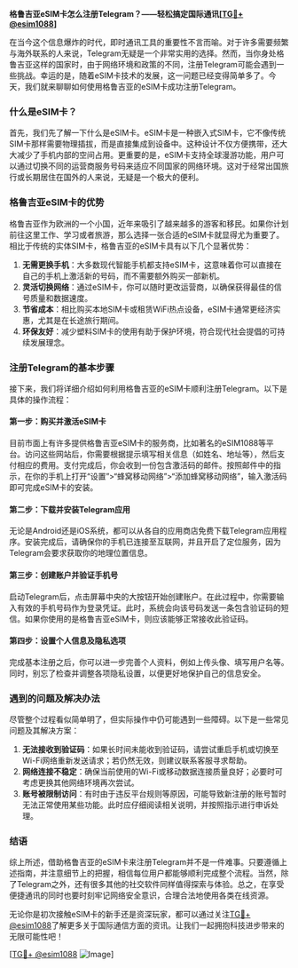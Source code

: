 **格鲁吉亚eSIM卡怎么注册Telegram？——轻松搞定国际通讯[[TG💪+ @esim1088](https://t.me/s/esim1088)]**

在当今这个信息爆炸的时代，即时通讯工具的重要性不言而喻。对于许多需要频繁与海外联系的人来说，Telegram无疑是一个非常实用的选择。然而，当你身处格鲁吉亚这样的国家时，由于网络环境和政策的不同，注册Telegram可能会遇到一些挑战。幸运的是，随着eSIM卡技术的发展，这一问题已经变得简单多了。今天，我们就来聊聊如何使用格鲁吉亚的eSIM卡成功注册Telegram。

### 什么是eSIM卡？

首先，我们先了解一下什么是eSIM卡。eSIM卡是一种嵌入式SIM卡，它不像传统SIM卡那样需要物理插拔，而是直接集成到设备中。这种设计不仅方便携带，还大大减少了手机内部的空间占用。更重要的是，eSIM卡支持全球漫游功能，用户可以通过切换不同的运营商服务号码来适应不同国家的网络环境。这对于经常出国旅行或长期居住在国外的人来说，无疑是一个极大的便利。

### 格鲁吉亚eSIM卡的优势

格鲁吉亚作为欧洲的一个小国，近年来吸引了越来越多的游客和移民。如果你计划前往这里工作、学习或者旅游，那么选择一张合适的eSIM卡就显得尤为重要了。相比于传统的实体SIM卡，格鲁吉亚的eSIM卡具有以下几个显著优势：

1. **无需更换手机**：大多数现代智能手机都支持eSIM卡，这意味着你可以直接在自己的手机上激活新的号码，而不需要额外购买一部新机。
2. **灵活切换网络**：通过eSIM卡，你可以随时更改运营商，以确保获得最佳的信号质量和数据速度。
3. **节省成本**：相比购买本地SIM卡或租赁WiFi热点设备，eSIM卡通常更经济实惠，尤其是在长途旅行期间。
4. **环保友好**：减少塑料SIM卡的使用有助于保护环境，符合现代社会提倡的可持续发展理念。

### 注册Telegram的基本步骤

接下来，我们将详细介绍如何利用格鲁吉亚的eSIM卡顺利注册Telegram。以下是具体的操作流程：

#### 第一步：购买并激活eSIM卡

目前市面上有许多提供格鲁吉亚eSIM卡的服务商，比如著名的eSIM1088等平台。访问这些网站后，你需要根据提示填写相关信息（如姓名、地址等），然后支付相应的费用。支付完成后，你会收到一份包含激活码的邮件。按照邮件中的指示，在你的手机上打开“设置”>“蜂窝移动网络”>“添加蜂窝移动网络”，输入激活码即可完成eSIM卡的安装。

#### 第二步：下载并安装Telegram应用

无论是Android还是iOS系统，都可以从各自的应用商店免费下载Telegram应用程序。安装完成后，请确保你的手机已连接至互联网，并且开启了定位服务，因为Telegram会要求获取你的地理位置信息。

#### 第三步：创建账户并验证手机号

启动Telegram后，点击屏幕中央的大按钮开始创建账户。在此过程中，你需要输入有效的手机号码作为登录凭证。此时，系统会向该号码发送一条包含验证码的短信。如果你使用的是格鲁吉亚eSIM卡，则应该能够正常接收此验证码。

#### 第四步：设置个人信息及隐私选项

完成基本注册之后，你可以进一步完善个人资料，例如上传头像、填写用户名等。同时，别忘了检查并调整各项隐私设置，以便更好地保护自己的信息安全。

### 遇到的问题及解决办法

尽管整个过程看似简单明了，但实际操作中仍可能遇到一些障碍。以下是一些常见问题及其解决方案：

1. **无法接收到验证码**：如果长时间未能收到验证码，请尝试重启手机或切换至Wi-Fi网络重新发送请求；若仍然无效，则建议联系客服寻求帮助。
2. **网络连接不稳定**：确保当前使用的Wi-Fi或移动数据连接质量良好；必要时可考虑更换其他网络环境再次尝试。
3. **账号被限制访问**：有时由于违反平台规则等原因，可能导致新注册的账号暂时无法正常使用某些功能。此时应仔细阅读相关说明，并按照指示进行申诉处理。

### 结语

综上所述，借助格鲁吉亚的eSIM卡来注册Telegram并不是一件难事。只要遵循上述指南，并注意细节上的把握，相信每位用户都能够顺利完成整个流程。当然，除了Telegram之外，还有很多其他的社交软件同样值得探索与体验。总之，在享受便捷通讯的同时也要时刻牢记网络安全意识，合理合法地使用各类在线资源。

无论你是初次接触eSIM卡的新手还是资深玩家，都可以通过关注[TG💪+ @esim1088](https://t.me/s/esim1088)了解更多关于国际通信方面的资讯。让我们一起拥抱科技进步带来的无限可能性吧！

[[TG💪+ @esim1088](https://t.me/s/esim1088) ![Image](https://i.postimg.cc/4NQfJmqS/Snipaste-2025-05-13-00-14-12.png)]